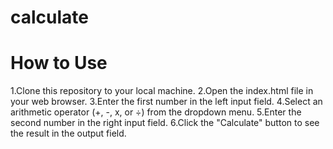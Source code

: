 # calculate

# How to Use
1.Clone this repository to your local machine.
2.Open the index.html file in your web browser.
3.Enter the first number in the left input field.
4.Select an arithmetic operator (+, -, x, or ÷) from the dropdown menu.
5.Enter the second number in the right input field.
6.Click the "Calculate" button to see the result in the output field.
